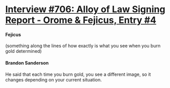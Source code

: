# [Interview #706: Alloy of Law Signing Report - Orome & Fejicus, Entry #4](https://www.theoryland.com/intvmain.php?i=706#4)

#### Fejicus

(something along the lines of how exactly is what you see when you burn gold determined)

#### Brandon Sanderson

He said that each time you burn gold, you see a different image, so it changes depending on your current situation.

